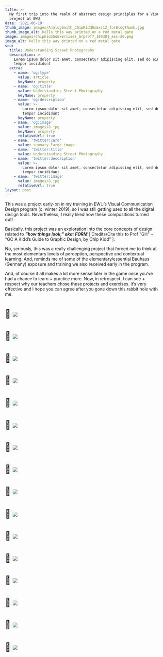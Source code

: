 ```yaml
---
title: >-
  My first trip into the realm of abstract design principles for a Visual Design
  project at EWU
date: '2021-06-10'
thumb_image: images/AnalogSmith_ChipKiddGoExs12_forBlogThumb.jpg
thumb_image_alt: Hello this way printed on a red metal gate
image: images/ChipKiddGoExercises_Grp7of7_190301_ess-20.png
image_alt: Hello this way printed on a red metal gate
seo:
  title: Understanding Street Photography
  description: >-
    Lorem ipsum dolor sit amet, consectetur adipiscing elit, sed do eiusmod
    tempor incididunt
  extra:
    - name: 'og:type'
      value: article
      keyName: property
    - name: 'og:title'
      value: Understanding Street Photography
      keyName: property
    - name: 'og:description'
      value: >-
        Lorem ipsum dolor sit amet, consectetur adipiscing elit, sed do eiusmod
        tempor incididunt
      keyName: property
    - name: 'og:image'
      value: images/8.jpg
      keyName: property
      relativeUrl: true
    - name: 'twitter:card'
      value: summary_large_image
    - name: 'twitter:title'
      value: Understanding Street Photography
    - name: 'twitter:description'
      value: >-
        Lorem ipsum dolor sit amet, consectetur adipiscing elit, sed do eiusmod
        tempor incididunt
    - name: 'twitter:image'
      value: images/8.jpg
      relativeUrl: true
layout: post
---
```

This was a project early-on in my training in EWU’s Visual Communication Design program (c. winter 2019), so I was still getting used to all the digital design tools. Nevertheless, I really liked how these compositions turned out! 

Basically, this project was an exploration into the core concepts of design related to ***“how things look,” aka: FORM*** \[ Credits/Cite this to Prof “GH” + “GO A Kidd’s Guide to Graphic Design, by Chip Kidd” ].

No, seriously, this was a really challenging project that forced me to think at the most elementary levels of perception, perspective and contextual learning. And, reminds me of some of the elementary/essential Bauhaus (Germany) exposure and training we also received early in the program.

And, of course it all makes a lot more sense later in the game once you’ve had a chance to learn + practice more. Now, in retrospect, I can see + respect why our teachers chose these projects and exercises. It’s very effective and I hope you can agree after you gone down this rabbit hole with me.

# 🤔 ![](https://www.dropbox.com/s/qpmfvpx2wulhxgt/AnalogSmith_ChipKiddGoExs.jpg?raw=1)

# 🤔 ![](https://www.dropbox.com/s/co5r9jkk0oxg489/AnalogSmith_ChipKiddGoExs2.jpg?raw=1)

# 🤔 ![](https://www.dropbox.com/s/q9mp49ru3nvun94/AnalogSmith_ChipKiddGoExs3.jpg?raw=1)

# 🤔 ![](https://www.dropbox.com/s/3kipf1p24fl7zwe/AnalogSmith_ChipKiddGoExs4.jpg?raw=1)

# 🤔 ![](https://www.dropbox.com/s/9reuv1b0wb7orq1/AnalogSmith_ChipKiddGoExs5.jpg?raw=1)

# 🤔 ![](https://www.dropbox.com/s/abi6tr7q9dnxpnc/AnalogSmith_ChipKiddGoExs6.jpg?raw=1)

# 🤔 ![](https://www.dropbox.com/s/34e4viynibecukd/AnalogSmith_ChipKiddGoExs7.jpg?raw=1)

# 🤔 ![](https://www.dropbox.com/s/9ypldiemtwm25me/AnalogSmith_ChipKiddGoExs8.jpg?raw=1)

# 🤔 ![](https://www.dropbox.com/s/2zlnld8gpou7iz4/AnalogSmith_ChipKiddGoExs9.jpg?raw=1)

# 🤔 ![](https://www.dropbox.com/s/vcn5qtm53ugxfl0/AnalogSmith_ChipKiddGoExs10.jpg?raw=1)

# 🤔 ![](https://www.dropbox.com/s/o3g4bza9ikwif3z/AnalogSmith_ChipKiddGoExs11.jpg?raw=1)

# 🤔 ![](https://www.dropbox.com/s/ndn4qlmaahuyodc/AnalogSmith_ChipKiddGoExs12.jpg?raw=1)

# 🤔 ![](https://www.dropbox.com/s/yuxp2ka8h2e7ufz/AnalogSmith_ChipKiddGoExs13.jpg?raw=1)

# 🤔 ![](https://www.dropbox.com/s/dizidj4imbg4fgf/AnalogSmith_ChipKiddGoExs14.jpg?raw=1)

# 🤔 ![](https://www.dropbox.com/s/jhn3lioi6thj9rs/AnalogSmith_ChipKiddGoExs15.jpg?raw=1)

# 🤔 ![](https://www.dropbox.com/s/zbau24t7joapqof/AnalogSmith_ChipKiddGoExs16.jpg?raw=1)
